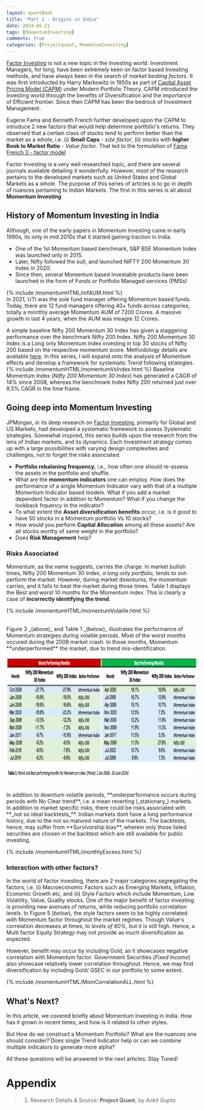 ```yaml
---
layout: quantBook
title: "Part 1 - Origins in India"
date: 2024-06-21
tags: [MomentumInvesting]
comments: true
categories: [Projectquant, MomentumInvesting]
---
```



[Factor Investing](https://en.wikipedia.org/wiki/Factor_investing) is not a new topic in the Investing world. Investment Managers, for long, have been extremely keen on factor based Investing methods, and have always been in the search of _market beating factors_. It was first introducted by Harry Markowitz in 1950s as part of [Capital Asset Pricing Model (CAPM)](https://en.wikipedia.org/wiki/Capital_asset_pricing_model) under Modern Portfolio Theory. CAPM introduced the Investing world through the benefits of Diversification and the importance of Efficient frontier. Since then CAPM has been the bedrock of Investment Management.

Eugene Fama and Kenneth French further developed upon the CAPM to introduce 2 new factors that would help determine portfolio's returns. They observed that a certain class of stocks tend to perform better than the market as a whole, i.e. (i) **Small Caps** - _size factor_, (ii) stocks with **higher Book to Market Ratio** - _Value factor_. That led to the formulation of [Fama French 3 - factor model](https://en.wikipedia.org/wiki/Fama%E2%80%93French_three-factor_model)

Factor Investing is a very well researched topic, and there are several journals available detailing it wonderfully. However, most of the research pertains to the developed markets such as United States and Global Markets as a whole. The purpose of this series of articles is to go in depth of nuances pertaining to Indian Markets. The first in this series is all about **Momentum Investing**


## History of Momentum Investing in India

Although, one of the early papers in Momentum Investing came in early 1990s, its only in mid 2010s that it started gaining traction in India.

- One of the 1st Momentum based benchmark, S&P BSE Momentum Index was launched only in 2015.
- Later, Nifty followed the suit, and launched NIFTY 200 Momentum 30 Index in 2020.
- Since then, several Momentum based investable products have been launched in the form of Funds or Portfolio Managed services (PMSs)

{% include /momentumHTML/mfAUM.html %} 
<br>
In 2021, UTI was the sole fund manager offering Momentum based funds. Today, there are 12 fund managers offering 40+ funds across categories, totally a monthly average Momentum AUM of 7200 Crores. A massive growth in last 4 years, when the AUM was meagre 12 Crores.

A simple baseline Nifty 200 Momentum 30 Index has given a staggering performance over the benchmark Nifty 200 Index. Nifty 200 Momentum 30 Index is a Long only Momentum index investing in top 30 stocks of Nifty 200 based on the respective momentum score. Methodology details are available [here](https://niftyindices.com/Methodology/Method_NIFTY_Equity_Indices.pdf). In this series, I will expand onto the analysis of Momentum effects and develop a framework for systematic Trend following strategies.
{% include /momentumHTML/momentumVsIndex.html %} 
Baseline Momentum Index (_Nifty 200 Momentum 30 Index_) has generated a CAGR of 14% since 2008, whereas the benchmark Index Nifty 200 returned just over 8.5% CAGR in the time frame. 


## Going deep into Momentum Investing

JPMorgan, in its deep research on [Factor Investing](https://www.cmegroup.com/education/files/jpm-momentum-strategies-2015-04-15-1681565.pdf), primarily for Global and US Markets, had developed a systematic framework to assess Systematic strategies. Somewhat inspired, this series builds upon the research from the lens of Indian markets, and its dynamics. Each Investment strategy comes up with a large possibilities with varying design complexities and challenges, not to forget the risks associated. 
- **Portfolio rebalaning frequency**, i.e., how often one should re-assess the assets in the portfolio and shuffle. 
- What are the **momentum indicators** one can employ. How does the performance of a single Momentum Indicator vary with that of a multiple Momentum Indicator based models. What if you add a market dependent factor in addition to Momentum? What if you change the lookback frquency in the indicator? 
- To what extent the **Asset diversification benefits** occur, i.e. is it good to have 50 stocks in a Momentum portfolio Vs 10 stocks? 
- How would you perform **Capital Allocation** among all these assets? Are all stocks worthy of same weight in the portfolio? 
- Does **Risk Management** help?


### Risks Associated

Momentum, as the name suggests, carries the charge. In market bullish times, Nifty 200 Momentum 30 Index, _a long only portfolio,_ tends to out-perform the market. However, during market downturns, the momentum carries, and it fails to beat the market during those times. Table 1 displays the Best and worst 10 months for the Momentum index. This is clearly a case of **incorrectly identifying the trend**.

{% include /momentumHTML/momentumVolatile.html %}

<br>
Figure 3 _(above)_ and Table 1 _(below)_ illustrates the performance of Momentum strategies during volatile periods. Most of the worst months occured during the 2008 market crash. In those months, Momentum **underperformed** the market, due to trend mis-identification. 
<br>

<p class="aligncenter"> 
<img src="/data/pics/momentum/months.png" alt="Best and worst months"  width="980" height="320" text-align="left"/>
</p>

<br>
In addition to downturn volatile periods, **underperformance occurs during periods with No Clear trend**, i.e. a mean reverting (_stationary_) markets. In addition to market specific risks, there could be risks associated with **_not so ideal backtests_**. Indian markets dont have a long performance history, due to the not so matured nature of the markets. The backtests, hence, may suffer from **Survivorship bias**, wherein only those listed securities are chosen in the backtest which are still available for public investing. 

{% include /momentumHTML/monthlyExcess.html %}


### Interaction with other factors?

In the world of factor investing, there are 2 major categories segregating the factors, i.e. (i) Macroeconomic Factors such as Emerging Markets, Inflation, Economic Growth etc, and (ii) Style Factors which include Momentum, Low Volatility, Value, Quality stocks. 
One of the major benefit of factor investing is providing new avenues of returns, while reducing portfolio correlation levels. In Figure 5 (_below_), the style factors seem to be highly correlated with Momentum factor throughout the market regimes. Though Value's correlation decreases at times, _to levels of 60%_, but it is still high. Hence, a Multi factor Equity Strategy may not provide as much diversification as expected.

However, benefit may occur by including Gold, as it showcases negative correlation with Momentum factor. Government Securities (_Fixed Income_) also showcase relatively lower correlation throughout. Hence, we may find diversification by including Gold/ GSEC in our portfolio to some extent.

{% include /momentumHTML/MomCorrelationALL.html %}







## What's Next?
In this article, we covered briefly about Momentum Investing in India. How has it grown in recent times, and how is it related to other styles. 

But How do we construct a Momentum Portfolio? What are the nuances one should consider? Does single Trend Indicator help or can we combine multiple indicators to generate more alpha? 

All these questions will be answered in the next articles. Stay Tuned! 

# Appendix

> 1. Research Details & Source: **Project Quant**, by _Ankit Gupta_
